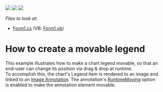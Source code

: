 <!-- default badges list -->
![](https://img.shields.io/endpoint?url=https://codecentral.devexpress.com/api/v1/VersionRange/128573516/13.1.4%2B)
[![](https://img.shields.io/badge/Open_in_DevExpress_Support_Center-FF7200?style=flat-square&logo=DevExpress&logoColor=white)](https://supportcenter.devexpress.com/ticket/details/E3079)
[![](https://img.shields.io/badge/📖_How_to_use_DevExpress_Examples-e9f6fc?style=flat-square)](https://docs.devexpress.com/GeneralInformation/403183)
<!-- default badges end -->
<!-- default file list -->
*Files to look at*:

* [Form1.cs](./CS/LegendAnnotation/Form1.cs) (VB: [Form1.vb](./VB/LegendAnnotation/Form1.vb))
<!-- default file list end -->
# How to create a movable legend


<p>This example illustrates how to make a chart legend movable, so that an end-user can change its position via drag & drop at runtime.<br>To accomplish this, the chart's Legend item is rendered to an image and linked to an <a href="https://documentation.devexpress.com/WindowsForms/7858/Controls-and-Libraries/Chart-Control/Fundamentals/Chart-Elements/Annotations">Image Annotation</a>. The annotation's <a href="https://documentation.devexpress.com/CoreLibraries/DevExpress.XtraCharts.Annotation.RuntimeMoving.property">RuntimeMoving</a> option is enabled to make the annotation element movable.</p>

<br/>


